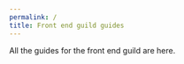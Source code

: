 ```yaml
---
permalink: /
title: Front end guild guides
---
```


All the guides for the front end guild are here.
